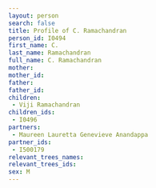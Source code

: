 ```yaml
---
layout: person
search: false
title: Profile of C. Ramachandran
person_id: I0494
first_name: C.
last_name: Ramachandran
full_name: C. Ramachandran
mother: 
mother_id: 
father: 
father_id: 
children:
 - Viji Ramachandran
children_ids:
 - I0496
partners:
 - Maureen Lauretta Genevieve Anandappa
partner_ids:
 - I500179
relevant_trees_names:
relevant_trees_ids:
sex: M
---
```


